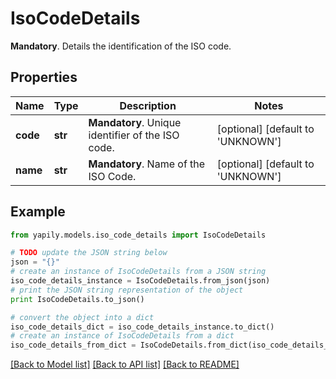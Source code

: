 # IsoCodeDetails

__Mandatory__. Details the identification of the ISO code.

## Properties
Name | Type | Description | Notes
------------ | ------------- | ------------- | -------------
**code** | **str** | __Mandatory__. Unique identifier of the ISO code. | [optional] [default to 'UNKNOWN']
**name** | **str** | __Mandatory__. Name of the ISO Code. | [optional] [default to 'UNKNOWN']

## Example

```python
from yapily.models.iso_code_details import IsoCodeDetails

# TODO update the JSON string below
json = "{}"
# create an instance of IsoCodeDetails from a JSON string
iso_code_details_instance = IsoCodeDetails.from_json(json)
# print the JSON string representation of the object
print IsoCodeDetails.to_json()

# convert the object into a dict
iso_code_details_dict = iso_code_details_instance.to_dict()
# create an instance of IsoCodeDetails from a dict
iso_code_details_from_dict = IsoCodeDetails.from_dict(iso_code_details_dict)
```
[[Back to Model list]](../README.md#documentation-for-models) [[Back to API list]](../README.md#documentation-for-api-endpoints) [[Back to README]](../README.md)


